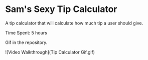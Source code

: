 Sam's Sexy Tip Calculator
=======================
A tip calculator that will calculate how much tip a user should give. 

Time Spent: 5 hours

Gif in the repository. 


![Video Walkthrough](Tip Calculator Gif.gif)
